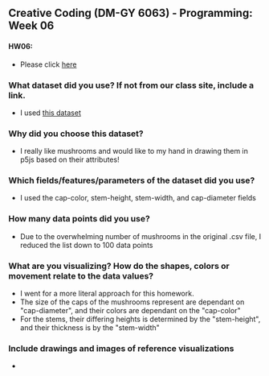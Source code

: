 ## Creative Coding (DM-GY 6063) - Programming: Week 06

#### HW06:
- Please click [here](https://lauren-tsao-dm-gy-6063-2024fall-b.github.io/HW06/)

### What dataset did you use? If not from our class site, include a link.
- I used [this dataset](https://www.kaggle.com/datasets/vishalpnaik/mushroom-classification-edible-or-poisonous)

### Why did you choose this dataset?
- I really like mushrooms and would like to my hand in drawing them in p5js based on their attributes!

### Which fields/features/parameters of the dataset did you use?
- I used the cap-color, stem-height, stem-width, and cap-diameter fields

### How many data points did you use?
- Due to the overwhelming number of mushrooms in the original .csv file, I reduced the list down to 100 data points

### What are you visualizing? How do the shapes, colors or movement relate to the data values?
- I went for a more literal approach for this homework.
- The size of the caps of the mushrooms represent are dependant on "cap-diameter", and their colors are dependant on the "cap-color"
- For the stems, their differing heights is determined by the "stem-height", and their thickness is by the "stem-width"

### Include drawings and images of reference visualizations
- 